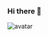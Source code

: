 ### Hi there 👋
![avatar](https://github.com/hafdalamehdisidi/hafdalamehdisidi/assets/80782300/86ebb4f2-bdb6-4c7d-b77f-7504e3f49f9c)
<!--
**hafdalamehdisidi/hafdalamehdisidi** is a ✨ _special_ ✨ repository because its `README.md` (this file) appears on your GitHub profile.

Here are some ideas to get you started:

- 🔭 I’m currently working on ...
- 🌱 I’m currently learning ...
- 👯 I’m looking to collaborate on ...
- 🤔 I’m looking for help with ...
- 💬 Ask me about ...
- 📫 How to reach me: ...
- 😄 Pronouns: ...
- ⚡ Fun fact: ...
-->
